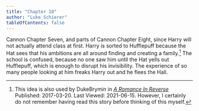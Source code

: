 ```yaml
---
title: "Chapter 10"
author: "Luke Schierer"
tableOfContents: false
---
```


Cannon Chapter Seven, and parts of Cannon Chapter Eight, since Harry will not
actually attend class at first.  Harry is sorted to Hufflepuff because the Hat
sees that his ambitions are all around finding and creating a
family.[^20210615-1]  The school is confused, because no one saw him until the
Hat yells out Hufflepuff, which is enough to disrupt his invisibility.  The
experience of so many people looking at him freaks Harry out and he flees the Hall. 

[^20210615-1]: This idea is also used by DukeBrymin in 
    _[A Romance In Reverse](https://www.fanfiction.net/s/12413357)_
    Published: 2017-03-20. Last Viewed: 2021-06-15.  However, I certainly do
    not remember having read this story before thinking of this myself. 
